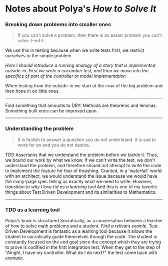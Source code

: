 # Notes about Polya's _How to Solve It_

### Breaking down problems into smaller ones

> If you can't solve a problem, then there is an easier problem you
> can't solve. Find it.


We use this in testing because when we write tests first, we restrict
ourselves to the simple problem. 

_Here I should introduce a running analogy of a story that is
implemented outside-in.  First we write a cucumber test, and then we
move into the specifics of part of the controller or model
implementation_

When testing from the outside-in we start at the crux of the big problem
and then hone in on little ones.

------------------

Find something that amounts to DRY:
Methods are theorems and lemmas. Something built once can be improved upon.

-------------

### Understanding the problem

> It is foolish to answer a question you do not understand. It is sad to
> work for an end you do not destire.

TDD Assertains that we understand the problem before we tackle it.
Thus, we bound our work by what we know. If we can't write the test, we
don't understand the problem, and therefore should not attempt to write
the code to implement the feature for fear of thrashing.  Granted, in a
'waterfall' world with an architect, we would understand the issue because
we would have the many-page spec telling us exactly what we need to write.
However, _transition to why I love ttd as a learning tool_ And this is
one of my favorite things about Test Driven Development and its
similarities to Mathematics.

----

### TDD as a learning tool

Polya's book is structured Socratically, as a conversation between a
teacher of how to solve math problems and a student. _Find a relivant
examle_.  Test Driven Development is fantastic as a learning tool
because it allows the student to socratically guide themselves through
the code.  The student is constantly focused on the end goal since the
concept which they are trying to prove is codified in the first
integration test.  When they get to the step of "Alright, I have my
controller. What do I do next?" the test come back with _example_.


